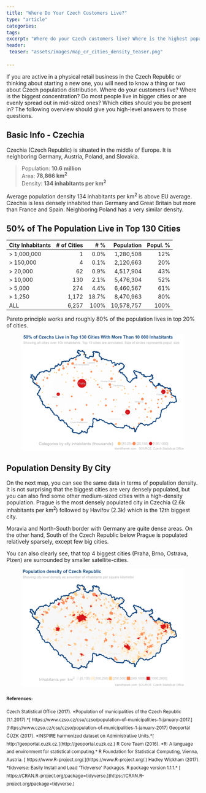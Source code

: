 ```yaml
---
title: "Where Do Your Czech Customers Live?"
type: "article"
categories:
tags:
excerpt: "Where do your Czech customers live? Where is the highest population density? Do most people live in bigger cities or are they evenly spread out? Which cities should you be present in?"
header:
 teaser: "assets/images/map_cr_cities_density_teaser.png"
 
---
```

If you are active in a physical retail business in the Czech Republic or thinking about starting a new one, you will need to know a thing or two about Czech population distribution. Where do your customers live? Where is the biggest concentration? Do most people live in bigger cities or are evenly spread out in mid-sized ones? Which cities should you be present in? The following overview should give you high-level answers to those questions.

## Basic Info - Czechia
Czechia (Czech Republic) is situated in the middle of Europe. It is neighboring  Germany, Austria, Poland, and Slovakia.

> Population: **10.6 million**  
> Area: **78,866 km<sup>2</sup>**  
> Density: **134 inhabitants per km<sup>2</sup>**

Average population density 134 inhabitants per km<sup>2</sup> is above EU average. Czechia is less densely inhabited than Germany and Great Britain but more than France and Spain. Neighboring Poland has a very similar density.

## 50% of The Population Live in Top 130 Cities

| City Inhabitants| # of Cities| # % | Population  | Popul. %|
|--------|-----:| ------:|------------:|-------:|
|> 1,000,000| 1     | 0.0%| 1,280,508| 12%| 
|> 150,000  | 4     | 0.1%| 2,120,663| 20%| 
|> 20,000   | 62    | 0.9%| 4,517,904| 43%|
|> 10,000   | 130   | 2.1%| 5,476,304| 52%|
|> 5,000    | 274   | 4.4%| 6,460,567| 61%|
|> 1,250    | 1,172 |18.7%| 8,470,963| 80%|
|ALL        | 6,257 |100% |10,578,757|100%|

Pareto principle works and roughly 80% of the population lives in top 20% of cities.

<figure>
    <a href="/assets/images/map_cr_cities_bubbles.png"><img src="/assets/images/map_cr_cities_bubbles.png"
    alt="50% of Czechs live in the top 130 cities with more than 10 000 inhabitants"></a>
    <figcaption></figcaption>
</figure>

## Population Density By City
On the next map, you can see the same data in terms of population density. It is not surprising that the biggest cities are very densely populated, but you can also find some other medium-sized cities with a high-density population. Prague is the most densely populated city in Czechia (2.6k inhabitants per km<sup>2</sup>) followed by Havířov (2.3k) which is the 12th biggest city. 

Moravia and North-South border with Germany are quite dense areas. On the other hand, South of the Czech Republic below Prague is populated relatively sparsely, except few big cities.

You can also clearly see, that top 4 biggest cities (Praha, Brno, Ostrava, Plzen) are surrounded by smaller satellite-cities.



<figure>
    <a href="/assets/images/map_cr_cities_density.png"><img src="/assets/images/map_cr_cities_density.png"
    alt="Population density of the Czech Republic"></a>
    <figcaption></figcaption>
</figure>

<sub>**References:**</sub>

<sub>
Czech Statistical Office (2017). *Population of municipalities of the Czech Republic (1.1.2017).*[ https://www.czso.cz/csu/czso/population-of-municipalities-1-january-2017.](https://www.czso.cz/csu/czso/population-of-municipalities-1-january-2017)
</sub>

<sub>
Geoportál ČÚZK (2017). *INSPIRE harmonized dataset on Administrative Units.*[ http://geoportal.cuzk.cz.](http://geoportal.cuzk.cz.) 
</sub>

<sub>
R Core Team (2016). *R: A language and environment for statistical computing.* R Foundation for Statistical Computing, Vienna, Austria. [ https://www.R-project.org/.](https://www.R-project.org/.) 
</sub>

<sub>
Hadley Wickham (2017). *tidyverse: Easily Install and Load 'Tidyverse' Packages. R package version 1.1.1.*  [ https://CRAN.R-project.org/package=tidyverse.](https://CRAN.R-project.org/package=tidyverse.) 
</sub>


